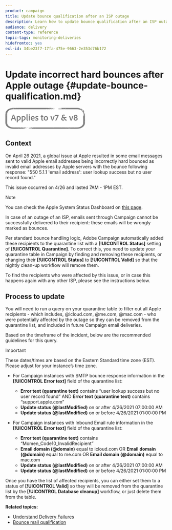 ```yaml
---
product: campaign
title: Update bounce qualification after an ISP outage
description: Learn how to update bounce qualification after an ISP outage.
audience: delivery
content-type: reference
topic-tags: monitoring-deliveries
hidefromtoc: yes
exl-id: 34be23f7-17fa-475e-9663-2e353d76b172
---
```

# Update incorrect hard bounces after Apple outage {#update-bounce-qualification.md}

![](../../assets/common.svg)

## Context

On April 26 2021, a global issue at Apple resulted in some email messages sent to valid Apple email addresses being incorrectly hard bounced as invalid email addresses by Apple servers with the bounce following response:  "550 5.1.1 'email address': user lookup success but no user record found."

This issue occurred on 4/26 and lasted 7AM - 1PM EST. 

>[!NOTE]
>
>You can check the Apple System Status Dashboard on [this page](https://www.apple.com/support/systemstatus/).

In case of an outage of an ISP, emails sent through Campaign cannot be successfully delivered to their recipient: these emails will be wrongly marked as bounces.

Per standard bounce handling logic, Adobe Campaign automatically added these recipients to the quarantine list with a **[!UICONTROL Status]** setting of **[!UICONTROL Quarantine]**. To correct this, you need to update your quarantine table in Campaign by finding and removing these recipients, or changing their **[!UICONTROL Status]** to **[!UICONTROL Valid]** so that the nightly clean-up workflow will remove them. 

To find the recipients who were affected by this issue, or in case this happens again with any other ISP, please see the instructions below.

## Process to update

You will need to run a query on your quarantine table to filter out all Apple recipients - which includes, @icloud.com, @me.com, @mac.com - who were potentially affected by the outage so they can be removed from the quarantine list, and included in future Campaign email deliveries.

Based on the timeframe of the incident, below are the recommended guidelines for this query.

>[!IMPORTANT]
>
>These dates/times are based on the Eastern Standard time zone (EST). Please adjust for your instance’s time zone.

* For Campaign instances with SMTP bounce response information in the **[!UICONTROL Error text]** field of the quarantine list:

    * **Error text (quarantine text)** contains “user lookup success but no user record found” AND **Error text (quarantine text)** contains “support.apple.com”
    * **Update status (@lastModified)** on or after 4/26/2021 07:00:00 AM  
    * **Update status (@lastModified)** on or before 4/26/2021 01:00:00 PM

* For Campaign instances with Inbound Email rule information in the **[!UICONTROL Error text]** field of the quarantine list:

    * **Error text (quarantine text)** contains “Momen_Code10_InvalidRecipient”
    * **Email domain (@domain)** equal to icloud.com OR **Email domain (@domain)** equal to me.com OR **Email domain (@domain)** equal to mac.com
    * **Update status (@lastModified)** on or after 4/26/2021 07:00:00 AM   
    * **Update status (@lastModified)** on or before 4/26/2021 01:00:00 PM

Once you have the list of affected recipients, you can either set them to a status of **[!UICONTROL Valid]** so they will be removed from the quarantine list by the **[!UICONTROL Database cleanup]** workflow, or just delete them from the table.

**Related topics:**
* [Understand Delivery Failures](understanding-delivery-failures.md)
* [Bounce mail qualification](understanding-delivery-failures.md#bounce-mail-qualification)

